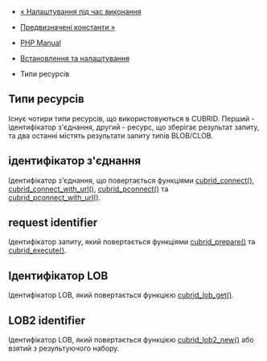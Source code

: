- [« Налаштування під час виконання](cubrid.configuration.md)
- [Предвизначені константи »](cubrid.constants.md)

- [PHP Manual](index.md)
- [Встановлення та налаштування](cubrid.setup.md)
- Типи ресурсів

## Типи ресурсів

Існує чотири типи ресурсів, що використовуються в CUBRID. Перший -
ідентифікатор з'єднання, другий - ресурс, що зберігає результат запиту, та
два останні містять результати запиту типів BLOB/CLOB.

## ідентифікатор з'єднання

Ідентифікатор з'єднання, що повертається функціями
[cubrid_connect()](function.cubrid-connect.md),
[cubrid_connect_with_url()](function.cubrid-connect-with-url.md),
[cubrid_pconnect()](function.cubrid-pconnect.md) та
[cubrid_pconnect_with_url()](function.cubrid-pconnect-with-url.md).

## request identifier

Ідентифікатор запиту, який повертається функціями
[cubrid_prepare()](function.cubrid-prepare.md) та
[cubrid_execute()](function.cubrid-execute.md).

## Ідентифікатор LOB

Ідентифікатор LOB, який повертається функцією
[cubrid_lob_get()](function.cubrid-lob-get.md).

## LOB2 identifier

Ідентифікатор LOB, який повертається функцією
[cubrid_lob2_new()](function.cubrid-lob2-new.md) або взятий з
результуючого набору.

